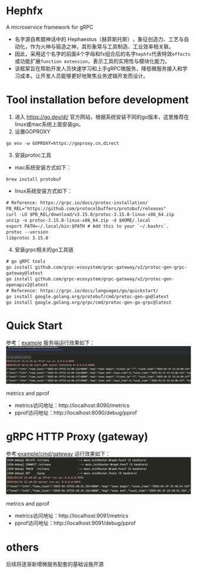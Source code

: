 # Hephfx
A microservice framework for gRPC
- 名字源自希腊神话中的 Hephaestus（赫菲斯托斯）‌，象征创造力、工艺与自动化‌，作为火神与锻造之神，其形象常与工具制造、工业效率相关联‌。
- 因此，采用这个名字的前面4个字母和fx组合后的名字`hephfx`代表特效`effects`或功能扩展`function extension`，表示工具的实用性与模块化能力‌。
- 该框架旨在帮助开发人员快速学习和上手gRPC微服务，降低微服务接入和学习成本，让开发人员能够更好地聚焦业务逻辑开发而设计。

# Tool installation before development
1. 进入 https://go.dev/dl/ 官方网站，根据系统安装不同的go版本，这里推荐在linux或mac系统上面安装go。
2. 设置GOPROXY
```shell
go env -w GOPROXY=https://goproxy.cn,direct
```
3. 安装protoc工具
- mac系统安装方式如下：
```shell
brew install protobuf
```
- linux系统安装方式如下：
```shell
# Reference: https://grpc.io/docs/protoc-installation/
PB_REL="https://github.com/protocolbuffers/protobuf/releases"
curl -LO $PB_REL/download/v3.15.8/protoc-3.15.8-linux-x86_64.zip
unzip -o protoc-3.15.8-linux-x86_64.zip -d $HOME/.local
export PATH=~/.local/bin:$PATH # Add this to your `~/.bashrc`.
protoc --version
libprotoc 3.15.8
```
4. 安装grpc相关的go工具链
```shell
# go gRPC tools
go install github.com/grpc-ecosystem/grpc-gateway/v2/protoc-gen-grpc-gateway@latest
go install github.com/grpc-ecosystem/grpc-gateway/v2/protoc-gen-openapiv2@latest
# Reference: https://grpc.io/docs/languages/go/quickstart/
go install google.golang.org/protobuf/cmd/protoc-gen-go@latest
go install google.golang.org/grpc/cmd/protoc-gen-go-grpc@latest
```

# Quick Start
参考：[example](example)
服务端运行效果如下：
![example](grpc-server.png)

metrics and pprof
- metrics访问地址：http://localhost:8090/metrics
- pprof访问地址：http://localhost:8090/debug/pprof

# gRPC HTTP Proxy (gateway)
参考:[example/cmd/gateway](example/cmd/gateway)
运行效果如下：
![grpc-http-proxy](grpc-http-proxy.png)

metrics and pprof
- metrics访问地址：http://localhost:9091/metrics
- pprof访问地址：http://localhost:9091/debug/pprof

# others
后续将逐渐新增微服务配套的基础设施开源
